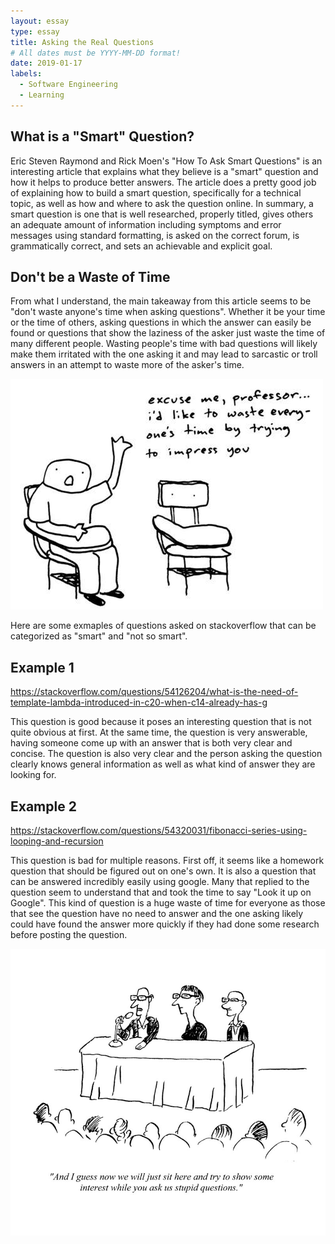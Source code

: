 ```yaml
---
layout: essay
type: essay
title: Asking the Real Questions
# All dates must be YYYY-MM-DD format!
date: 2019-01-17
labels:
  - Software Engineering
  - Learning
---
```


## What is a "Smart" Question?
Eric Steven Raymond and Rick Moen's "How To Ask Smart Questions" is an interesting article that explains what they believe is a "smart" question and how it helps to produce better answers. The article does a pretty good job of explaining how to build a smart question, specifically for a technical topic, as well as how and where to ask the question online. In summary, a smart question is one that is well researched, properly titled, gives others an adequate amount of information including symptoms and error messages using standard formatting, is asked on the correct forum, is grammatically correct, and sets an achievable and explicit goal.



## Don't be a Waste of Time
From what I understand, the main takeaway from this article seems to be "don't waste anyone's time when asking questions". Whether it be your time or the time of others, asking questions in which the answer can easily be found or questions that show the laziness of the asker just waste the time of many different people. Wasting people's time with bad questions will likely make them irritated with the one asking it and may lead to sarcastic or troll answers in an attempt to waste more of the asker's time.

<img class="ui tiny left circular floated image" src="../images/timewaste.jpg">


Here are some exmaples of questions asked on stackoverflow that can be categorized as "smart" and "not so smart".


## Example 1
https://stackoverflow.com/questions/54126204/what-is-the-need-of-template-lambda-introduced-in-c20-when-c14-already-has-g

This question is good because it poses an interesting question that is not quite obvious at first. At the same time, the question is very answerable, having someone come up with an answer that is both very clear and concise. The question is also very clear and the person asking the question clearly knows general information as well as what kind of answer they are looking for.



## Example 2
https://stackoverflow.com/questions/54320031/fibonacci-series-using-looping-and-recursion

This question is bad for multiple reasons. First off, it seems like a homework question that should be figured out on one's own. It is also a question that can be answered incredibly easily using google. Many that replied to the question seem to understand that and took the time to say "Look it up on Google". This kind of question is a huge waste of time for everyone as those that see the question have no need to answer and the one asking likely could have found the answer more quickly if they had done some research before posting the question.

<img class="ui tiny left circular floated image" src="../images/stupidquestions.jpg">

